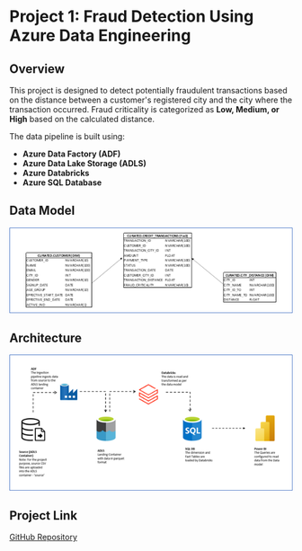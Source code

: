# Project 1: Fraud Detection Using Azure Data Engineering

## Overview
This project is designed to detect potentially fraudulent transactions based on the distance between a customer's registered city and the city where the transaction occurred. Fraud criticality is categorized as **Low, Medium, or High** based on the calculated distance.  

The data pipeline is built using:
- **Azure Data Factory (ADF)**
- **Azure Data Lake Storage (ADLS)**
- **Azure Databricks**
- **Azure SQL Database**

## Data Model
![Data Model](https://github.com/devanand31/DataEngineering/blob/main/Projects/FMCGRetailReporting/Misc/FraudDetectionDataModel.png)

## Architecture
![Architecture Diagram](https://github.com/devanand31/DataEngineering/blob/main/Projects/FMCGRetailReporting/Misc/FraudDetectionArchitecture.png)

## Project Link
[GitHub Repository](https://github.com/devanand31/DataEngineering/tree/main/Projects/FMCGRetailReporting)
